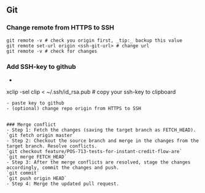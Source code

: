 ## Git

### Change remote from HTTPS to SSH
```shell
git remote -v # check you origin first, _tip:_ backup this value
git remote set-url origin <ssh-git-url> # change url
git remote -v # check for changes
```
### Add SSH-key to github
- ```shell
xclip -sel clip < ~/.ssh/id_rsa.pub # copy your ssh-key to clipboard
```
- paste key to github
- (optional) change repo origin from HTTPS to SSH


### Merge conflict
- Step 1: Fetch the changes (saving the target branch as FETCH_HEAD).
`git fetch origin master`
- Step 2: Checkout the source branch and merge in the changes from the target branch. Resolve conflicts.
`git checkout feature/POS-713-tests-for-instant-credit-flow-are`
`git merge FETCH_HEAD`
- Step 3: After the merge conflicts are resolved, stage the changes accordingly, commit the changes and push.
`git commit`
`git push origin HEAD`
- Step 4: Merge the updated pull request.
